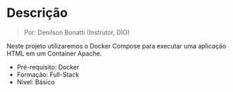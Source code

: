 # Descrição

> Por: Denilson Bonatti (Instrutor, DIO)

Neste projeto utilizaremos o Docker Compose para executar uma aplicação HTML em um Container Apache.

- Pré-requisito: Docker
- Formação: Full-Stack
- Nível: Básico
